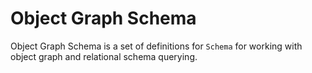 # Object Graph Schema
Object Graph Schema is a set of definitions for `Schema` for working with object graph and relational schema querying.
